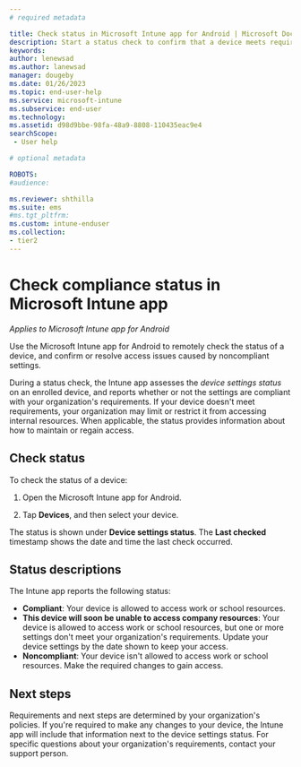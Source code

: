 ```yaml
---
# required metadata

title: Check status in Microsoft Intune app for Android | Microsoft Docs
description: Start a status check to confirm that a device meets requirements for access, or to resolve access issues after you've made required changes.    
keywords:
author: lenewsad
ms.author: lanewsad
manager: dougeby
ms.date: 01/26/2023
ms.topic: end-user-help
ms.service: microsoft-intune
ms.subservice: end-user
ms.technology:
ms.assetid: d98d9bbe-98fa-48a9-8808-110435eac9e4
searchScope:
 - User help

# optional metadata

ROBOTS:  
#audience:

ms.reviewer: shthilla  
ms.suite: ems
#ms.tgt_pltfrm:
ms.custom: intune-enduser
ms.collection:
- tier2
---
```


# Check compliance status in Microsoft Intune app   
*Applies to Microsoft Intune app for Android*  

Use the Microsoft Intune app for Android to remotely check the status of a device, and confirm or resolve access issues caused by noncompliant settings. 

During a status check, the Intune app assesses the *device settings status* on an enrolled device, and reports whether or not the settings are compliant with your organization's requirements. If your device doesn't meet requirements, your organization may limit or restrict it from accessing internal resources. When applicable, the status provides information about how to maintain or regain access.     

## Check status    
To check the status of a device:  

1. Open the Microsoft Intune app for Android.  

2. Tap **Devices**, and then select your device.  

The status is shown under **Device settings status**. The **Last checked** timestamp shows the date and time the last check occurred.  

## Status descriptions  

The Intune app reports the following status:         

* **Compliant**: Your device is allowed to access work or school resources.  
* **This device will soon be unable to access company resources**: Your device is allowed to access work or school resources, but one or more settings don't meet your organization's requirements. Update your device settings by the date shown to keep your access.  
* **Noncompliant**: Your device isn't allowed to access work or school resources. Make the required changes to gain access.  

## Next steps  
Requirements and next steps are determined by your organization's policies. If you're required to make any changes to your device, the Intune app will include that information next to the device settings status. For specific questions about your organization's requirements, contact your support person.   
